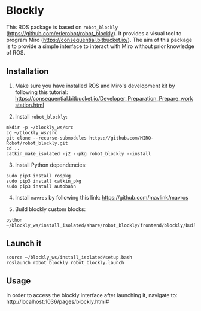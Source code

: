 # Blockly

This ROS package is based on `robot_blockly` (https://github.com/erlerobot/robot_blockly). It provides a visual tool to program Miro (https://consequential.bitbucket.io/). The aim of this package is to provide a simple interface to interact with Miro without prior knowledge of ROS.

## Installation

1. Make sure you have installed ROS and Miro's development kit by following this tutorial: https://consequential.bitbucket.io/Developer_Preparation_Prepare_workstation.html

2. Install `robot_blockly`:
```
mkdir -p ~/blockly_ws/src
cd ~/blockly_ws/src
git clone --recurse-submodules https://github.com/MIRO-Robot/robot_blockly.git
cd ..
catkin_make_isolated -j2 --pkg robot_blockly --install
```
3. Install Python dependencies:
```
sudo pip3 install rospkg
sudo pip3 install catkin_pkg
sudo pip3 install autobahn
```

4. Install `mavros` by following this link: https://github.com/mavlink/mavros

5. Build blockly custom blocks:
```
python ~/blockly_ws/install_isolated/share/robot_blockly/frontend/blockly/build.py
```

## Launch it

```
source ~/blockly_ws/install_isolated/setup.bash
roslaunch robot_blockly robot_blockly.launch
```

## Usage

In order to access the blockly interface after launching it, navigate to: http://localhost:1036/pages/blockly.html#

